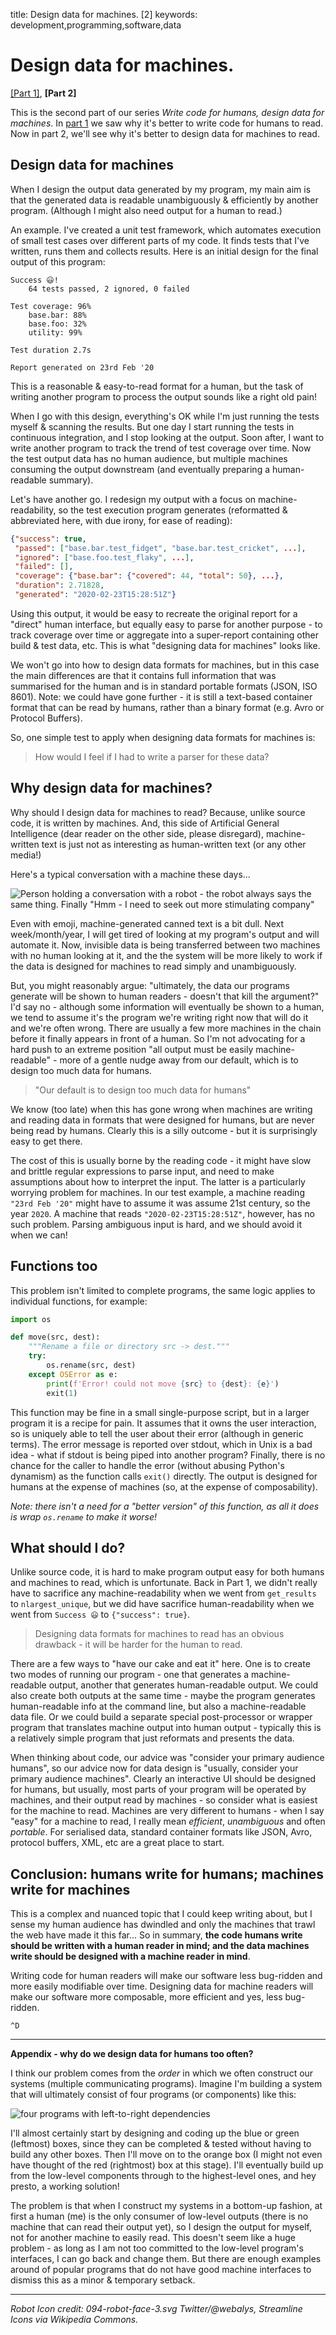 title: Design data for machines. [2]
keywords: development,programming,software,data

# Design data for machines.

[\[Part 1\]](../2020-03-data-for-machines/article.md), **\[Part 2\]**

This is the second part of our series _Write code for humans, design data for machines_. In [part 1](../2020-03-data-for-machines/article.md) we saw why it's better to write code for humans to read. Now in part 2, we'll see why it's better to design data for machines to read.


## Design data for machines

When I design the output data generated by my program, my main aim is that the generated data is readable unambiguously & efficiently by another program. (Although I might also need output for a human to read.)

An example. I've created a unit test framework, which automates execution of small test cases over different parts of my code. It finds tests that I've written, runs them and collects results. Here is an initial design for the final output of this program:

```
Success 😃!
    64 tests passed, 2 ignored, 0 failed

Test coverage: 96%
    base.bar: 88%
    base.foo: 32%
    utility: 99%

Test duration 2.7s

Report generated on 23rd Feb '20
```

This is a reasonable & easy-to-read format for a human, but the task of writing another program to process the output sounds like a right old pain!

When I go with this design, everything's OK while I'm just running the tests myself & scanning the results. But one day I start running the tests in continuous integration, and I stop looking at the output. Soon after, I want to write another program to track the trend of test coverage over time. Now the test output data has no human audience, but multiple machines consuming the output downstream (and eventually preparing a human-readable summary).

Let's have another go. I redesign my output with a focus on machine-readability, so the test execution program generates (reformatted & abbreviated here, with due irony, for ease of reading):

```json
{"success": true,
 "passed": ["base.bar.test_fidget", "base.bar.test_cricket", ...],
 "ignored": ["base.foo.test_flaky", ...],
 "failed": [],
 "coverage": {"base.bar": {"covered": 44, "total": 50}, ...},
 "duration": 2.71828,
 "generated": "2020-02-23T15:28:51Z"}
```

Using this output, it would be easy to recreate the original report for a "direct" human interface, but equally easy to parse for another purpose - to track coverage over time or aggregate into a super-report containing other build & test data, etc. This is what "designing data for machines" looks like.

We won't go into how to design data formats for machines, but in this case the main differences are that it contains full information that was summarised for the human and is in standard portable formats (JSON, ISO 8601). Note: we could have gone further - it is still a text-based container format that can be read by humans, rather than a binary format (e.g. Avro or Protocol Buffers).

So, one simple test to apply when designing data formats for machines is:

> How would I feel if I had to write a parser for these data?


## Why design data for machines?

Why should I design data for machines to read? Because, unlike source code, it is written by machines. And, this side of Artificial General Intelligence (dear reader on the other side, please disregard), machine-written text is just not as interesting as human-written text (or any other media!)

Here's a typical conversation with a machine these days...

![Person holding a conversation with a robot - the robot always says the same thing. Finally "Hmm - I need to seek out more stimulating company"](img/bad_robot_chat.svg)

Even with emoji, machine-generated canned text is a bit dull. Next week/month/year, I will get tired of looking at my program's output and will automate it. Now, invisible data is being transferred between two machines with no human looking at it, and the the system will be more likely to work if the data is designed for machines to read simply and unambiguously.

But, you might reasonably argue: "ultimately, the data our programs generate will be shown to human readers - doesn't that kill the argument?" I'd say no - although some information will eventually be shown to a human, we tend to assume it's the program we're writing right now that will do it and we're often wrong. There are usually a few more machines in the chain before it finally appears in front of a human. So I'm not advocating for a hard push to an extreme position "all output must be easily machine-readable" - more of a gentle nudge away from our default, which is to design too much data for humans.

> "Our default is to design too much data for humans"

We know (too late) when this has gone wrong when machines are writing and reading data in formats that were designed for humans, but are never being read by humans. Clearly this is a silly outcome - but it is surprisingly easy to get there.

The cost of this is usually borne by the reading code - it might have slow and brittle regular expressions to parse input, and need to make assumptions about how to interpret the input. The latter is a particularly worrying problem for machines. In our test example, a machine reading `"23rd Feb '20"` might have to assume it was assume 21st century, so the year `2020`. A machine that reads `"2020-02-23T15:28:51Z"`, however, has no such problem. Parsing ambiguous input is hard, and we should avoid it when we can!


## Functions too

This problem isn't limited to complete programs, the same logic applies to individual functions, for example:

```python
import os

def move(src, dest):
    """Rename a file or directory src -> dest."""
    try:
        os.rename(src, dest)
    except OSError as e:
        print(f'Error! could not move {src} to {dest}: {e}')
        exit(1)
```

This function may be fine in a small single-purpose script, but in a larger program it is a recipe for pain. It assumes that it owns the user interaction, so is uniquely able to tell the user about their error (although in generic terms). The error message is reported over stdout, which in Unix is a bad idea - what if stdout is being piped into another program? Finally, there is no chance for the caller to handle the error (without abusing Python's dynamism) as the function calls `exit()` directly. The output is designed for humans at the expense of machines (so, at the expense of composability).

_Note: there isn't a need for a "better version" of this function, as all it does is wrap `os.rename` to make it worse!_


## What should I do?

Unlike source code, it is hard to make program output easy for both humans and machines to read, which is unfortunate. Back in Part 1, we didn't really have to sacrifice any machine-readability when we went from `get_results` to `nlargest_unique`, but we did have sacrifice human-readability when we went from `Success 😃` to `{"success": true}`.

> Designing data formats for machines to read has an obvious drawback - it will be harder for the human to read.

There are a few ways to "have our cake and eat it" here. One is to create two modes of running our program - one that generates a machine-readable output, another that generates human-readable output. We could also create both outputs at the same time - maybe the program generates human-readable info at the command line, but also a machine-readable data file. Or we could build a separate special post-processor or wrapper program that translates machine output into human output - typically this is a relatively simple program that just reformats and presents the data.

When thinking about code, our advice was "consider your primary audience humans", so our advice now for data design is "usually, consider your primary audience machines". Clearly an interactive UI should be designed for humans, but usually, most parts of your program will be operated by machines, and their output read by machines - so consider what is easiest for the machine to read. Machines are very different to humans - when I say "easy" for a machine to read, I really mean _efficient_, _unambiguous_ and often _portable_. For serialised data, standard container formats like JSON, Avro, protocol buffers, XML, etc are a great place to start.


## Conclusion: humans write for humans; machines write for machines

This is a complex and nuanced topic that I could keep writing about, but I sense my human audience has dwindled and only the machines that trawl the web have made it this far... So in summary, **the code humans write should be written with a human reader in mind; and the data machines write should be designed with a machine reader in mind**.

Writing code for human readers will make our software less bug-ridden and more easily modifiable over time. Designing data for machine readers will make our software more composable, more efficient and yes, less bug-ridden.

`^D`


<hr class="appendix-separator">

**Appendix - why do we design data for humans too often?**

I think our problem comes from the _order_ in which we often construct our systems (multiple communicating programs). Imagine I'm building a system that will ultimately consist of four programs (or components) like this:

![four programs with left-to-right dependencies](img/process_flow.svg)

I'll almost certainly start by designing and coding up the blue or green (leftmost) boxes, since they can be completed & tested without having to build any other boxes. Then I'll move on to the orange box (I might not even have thought of the red (rightmost) box at this stage). I'll eventually build up from the low-level components through to the highest-level ones, and hey presto, a working solution!

The problem is that when I construct my systems in a bottom-up fashion, at first a human (me) is the only consumer of low-level outputs (there is no machine that can read their output yet), so I design the output for myself, not for another machine to easily read. This doesn't seem like a huge problem - as long as I am not too committed to the low-level program's interfaces, I can go back and change them. But there are enough examples around of popular programs that do not have good machine interfaces to dismiss this as a minor & temporary setback.

---

_Robot Icon credit: 094-robot-face-3.svg Twitter/@webalys, Streamline Icons via Wikipedia Commons._
